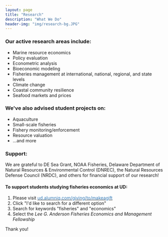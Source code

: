 ```yaml
---
layout: page
title: "Research"
description: "What We Do"
header-img: "img/research-bg.JPG"
---
```

### Our active research areas include:
* Marine resource economics
* Policy evaluation
* Econometric analysis
* Bioeconomic modeling
* Fisheries management at international, national, regional, and state levels
* Climate change
* Coastal community resilience
* Seafood markets and prices

### We've also advised student projects on:
* Aquaculture
* Small-scale fisheries
* Fishery monitoring/enforcement
* Resource valuation
* ...and more

### Support:
We are grateful to DE Sea Grant, NOAA Fisheries, Delaware Department of Natural Resources & Environmental Control (DNREC), the Natural Resources Defense Council (NRDC), and others for financial support of our research!

#### To support students studying fisheries economics at UD:
1. Please visit <!---[Support](https://ud.alumniq.com/giving/to/makeagift){: .btn}--->[<span style="color:#337ab7">ud.alumniq.com/giving/to/makeagift</span>](https://ud.alumniq.com/giving/to/makeagift) 
2. Click "I'd like to search for a different option"
3. Search for keywords "fisheries" and "economics"
4. Select the _Lee G. Anderson Fisheries Economics and Management Fellowship_

Thank you!
